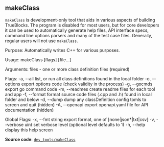 ## makeClass

`makeClass` is development-only tool that aids in various aspects of building TrueBlocks. The program is disabled for most users, but for core developers it can be used to automatically generate help files, API interface specs, command line options parsers and many of the test case files. Generally, regular users will not use `makeClass`.

Purpose:
  Automatically writes C++ for various purposes.

Usage:
  makeClass [flags] <file> [file...]

Arguments:
  files - one or more class definition files (required)

Flags:
  -a, --all         list, or run all class definitions found in the local folder
  -o, --options     export options code (check validity in the process)
  -g, --gocmds      export go command code
  -m, --readmes     create readme files for each tool and app
  -f, --format      format source code files (.cpp and .h) found in local folder and below
  -d, --dump        dump any classDefinition config tomls to screen and quit (hidden)
  -A, --openapi     export openapi.yaml file for API documentation (hidden)

Global Flags:
  -x, --fmt string     export format, one of [none|json*|txt|csv]
  -v, --verbose uint   set verbose level (optional level defaults to 1)
  -h, --help           display this help screen

**Source code**: [`dev_tools/makeClass`](https://github.com/TrueBlocks/trueblocks-core/tree/master/src/dev_tools/makeClass)
